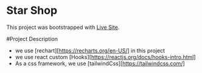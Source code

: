 # Star Shop

This project was bootstrapped with [Live Site](https://github.com/facebook/create-react-app).

#Project Description

* we use [rechart][https://recharts.org/en-US/] in this project
* we use react custom [Hooks][https://reactjs.org/docs/hooks-intro.html]
* As a css framework, we use [tailwindCss][https://tailwindcss.com/]